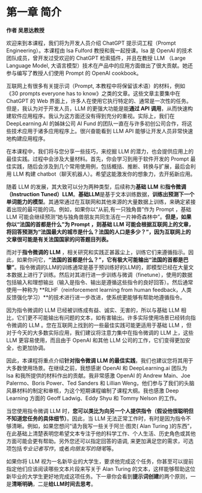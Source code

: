 # 第一章 简介

**作者 吴恩达教授**

欢迎来到本课程，我们将为开发人员介绍 ChatGPT 提示词工程（Prompt Engineering）。本课程由 Isa Fulford 教授和我一起授课。Isa 是 OpenAI 的技术团队成员，曾开发过受欢迎的 ChatGPT 检索插件，并且在教授 LLM （Large Language Model, 大语言模型）技术在产品中的应用方面做出了很大贡献。她还参与编写了教授人们使用 Prompt 的 OpenAI cookbook。

互联网上有很多有关提示词（Prompt, 本教程中将保留该术语）的材料，例如《30 prompts everyone has to know》之类的文章。这些文章主要集中在 ChatGPT 的 Web 界面上，许多人在使用它执行特定的、通常是一次性的任务。但是，我认为对于开发人员，LLM 的更强大功能是能**通过 API 调用**，从而快速构建软件应用程序。我认为这方面还没有得到充分的重视。实际上，我们在 DeepLearning.AI 的姊妹公司 AI Fund 的团队一直在与许多初创公司合作，将这些技术应用于诸多应用程序上。很兴奋能看到 LLM API 能够让开发人员非常快速地构建应用程序。

在本课程中，我们将与您分享一些技巧，来挖掘 LLM 的潜力，也会提供应用上的最佳实践。过程中会涉及大量材料。首先，你会学习到用于软件开发的 Prompt 最佳实践，随后会涉及到几个常用使用例，包括概括、推断、转换与扩展，最后会利用 LLM 构建 chatbot（聊天机器人）。希望这能激发你的想象力，去开拓新应用。

随着 LLM 的发展，其大致可以分为两种类型，后续称为**基础 LLM** 和**指令微调（Instruction Tuned）LLM**。**基础LLM**是基于文本训练数据，**训练出预测下一个单词能力的模型**。其通常通过在互联网和其他来源的大量数据上训练，来确定紧接着出现的最可能的词。例如，如果你以“从前,有一只独角兽”作为 Prompt ，基础 LLM 可能会继续预测“她与独角兽朋友共同生活在一片神奇森林中”。**但是，如果你以“法国的首都是什么”为 Prompt ，则基础 LLM 可能会根据互联网上的文章，将回答预测为“法国最大的城市是什么？法国的人口是多少？”，因为互联网上的文章很可能是有关法国国家的问答题目列表。**

而对于**指令微调的 LLM** ，相关研究和实践正甚嚣尘上，训练它们来遵循指示。因此，如果你问它，**“法国的首都是什么？”，它有极大可能输出“法国的首都是巴黎”**。指令微调的LLM的训练通常是基于预训练好的LLM的，即模型已经在大量文本数据上进行了训练。然后对其进行进一步训练与微调（finetune），使用的数据包括输入和理想输出（输入是指令、输出是遵循这些指令的良好回答）。然后通常使用一种称为 **RLHF（reinforcement learning from human feedback，人类反馈强化学习）**的技术进行进一步改进，使系统更能够有帮助地遵循指令。

因为指令微调的 LLM 已经被训练成有益、诚实、无害的，所以与基础 LLM 相比，它们更不可能输出有问题的文本，如有害输出。许多实际使用场景已经转向指令微调的 LLM 。您在互联网上找到的一些最佳实践可能更适用于基础 LLM ，但对于今天的大多数实际应用，我们建议将注意力集中在指令微调的 LLM 上，这些 LLM 更容易使用，而且由于 OpenAI 和其他 LLM 公司的工作，它们变得更加安全，也更加协调。

因此，本课程将重点介绍**针对指令微调 LLM 的最佳实践**，我们也建议您将其用于大多数使用场景。在继续之前，我想感谢 OpenAI 和 DeepLearning.ai 团队为 Isa 和我所提供的材料作出的贡献。我非常感激 OpenAI 的 Andrew Main、Joe Palermo、Boris Power、Ted Sanders 和 Lillian Weng，他们参与了我们的头脑风暴材料的制定和审核，为这个短期课程编制了课程大纲。我也感激 Deep Learning 方面的 Geoff Ladwig、Eddy Shyu 和 Tommy Nelson 的工作。

当您使用指令微调 LLM 时，**您可以类比为向另一个人提供指令（假设他很聪明但不知道您任务的具体细节）**。因此，当 LLM 无法正常工作时，有时是因为指令不够清晰。例如，如果您想问“请为我写一些关于阿兰·图灵( Alan Turing )的东西”，在此基础上清楚表明您希望文本专注于他的科学工作、个人生活、历史角色或其他方面可能会更有帮助。另外您还可以指定回答的语调, 来更加满足您的需求，可选项包括*专业记者写作*，或者*向朋友写的随笔*等。

如果你将 LLM 视为一名新毕业的大学生，要求他完成这个任务，你甚至可以提前指定他们应该阅读哪些文本片段来写关于 Alan Turing 的文本，这样能够帮助这位新毕业的大学生更好地完成这项任务。下一章你会看到**提示词创建**的两个原则，一是**清晰明确**，二是**给LLM时间去思考**。
